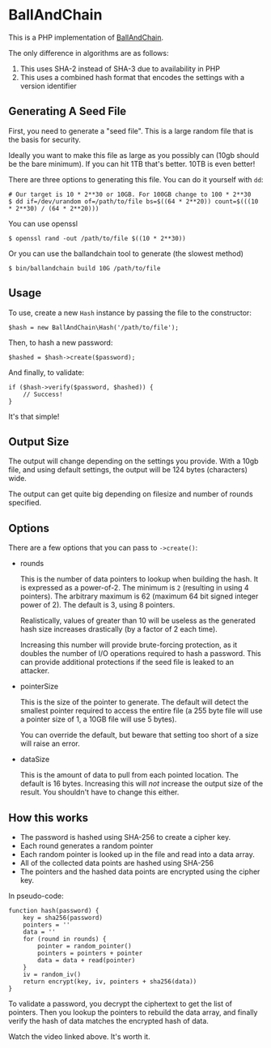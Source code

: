 BallAndChain
============

This is a PHP implementation of [BallAndChain](https://www.youtube.com/watch?v=GfyM8lFkjo8).

The only difference in algorithms are as follows:

 1. This uses SHA-2 instead of SHA-3 due to availability in PHP
 2. This uses a combined hash format that encodes the settings with a version identifier

## Generating A Seed File

First, you need to generate a "seed file". This is a large random file that is the basis for security. 

Ideally you want to make this file as large as you possibly can (10gb should be the bare minimum). If you can hit 1TB that's better. 10TB is even better!

There are three options to generating this file. You can do it yourself with `dd`:

    # Our target is 10 * 2**30 or 10GB. For 100GB change to 100 * 2**30
    $ dd if=/dev/urandom of=/path/to/file bs=$((64 * 2**20)) count=$(((10 * 2**30) / (64 * 2**20)))

You can use openssl

    $ openssl rand -out /path/to/file $((10 * 2**30))

Or you can use the ballandchain tool to generate (the slowest method)

    $ bin/ballandchain build 10G /path/to/file

## Usage

To use, create a new `Hash` instance by passing the file to the constructor:

    $hash = new BallAndChain\Hash('/path/to/file');

Then, to hash a new password:

    $hashed = $hash->create($password);

And finally, to validate:

    if ($hash->verify($password, $hashed)) {
        // Success!
    }

It's that simple!

## Output Size

The output will change depending on the settings you provide. With a 10gb file, and using default settings, the output will be 124 bytes (characters) wide. 

The output can get quite big depending on filesize and number of rounds specified.

## Options

There are a few options that you can pass to `->create()`:

 * rounds

    This is the number of data pointers to lookup when building the hash. It is expressed as a power-of-2. The minimum is `2` (resulting in using 4 pointers). The arbitrary maximum is 62 (maximum 64 bit signed integer power of 2). The default is 3, using 8 pointers.

    Realistically, values of greater than 10 will be useless as the generated hash size increases drastically (by a factor of 2 each time).

    Increasing this number will provide brute-forcing protection, as it doubles the number of I/O operations required to hash a password. This can provide additional protections if the seed file is leaked to an attacker.

 * pointerSize

    This is the size of the pointer to generate. The default will detect the smallest pointer required to access the entire file (a 255 byte file will use a pointer size of 1, a 10GB file will use 5 bytes).

    You can override the default, but beware that setting too short of a size will raise an error.

 * dataSize

    This is the amount of data to pull from each pointed location. The default is 16 bytes. Increasing this will *not* increase the output size of the result. You shouldn't have to change this either.

## How this works

 * The password is hashed using SHA-256 to create a cipher key.
 * Each round generates a random pointer
 * Each random pointer is looked up in the file and read into a data array.
 * All of the collected data points are hashed using SHA-256
 * The pointers and the hashed data points are encrypted using the cipher key.

In pseudo-code:

    function hash(password) {
        key = sha256(password)
        pointers = ''
        data = ''
        for (round in rounds) {
            pointer = random_pointer()
            pointers = pointers + pointer
            data = data + read(pointer)
        }
        iv = random_iv()
        return encrypt(key, iv, pointers + sha256(data))
    }

To validate a password, you decrypt the ciphertext to get the list of pointers. Then you lookup the pointers to rebuild the data array, and finally verify the hash of data matches the encrypted hash of data.

Watch the video linked above. It's worth it.